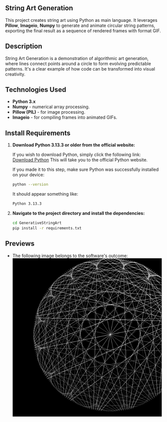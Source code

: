 ## String Art Generation

This project creates string art using Python as main language. It leverages **Pillow**, **Imageio**, **Numpy**
to generate and animate circular string patterns, exporting the final result as a sequence of rendered frames with format GIF.

## Description

String Art Generation is a demonstration of algorithmic art generation, where lines connect points around a circle to form evolving predictable patterns. It's a clear example of how code can be transformed into visual creativity.

## Technologies Used

- **Python 3.x**
- **Numpy** - numerical array processing.
- **Pillow (PIL)** - for image processing.
- **Imageio** - for compiling frames into animated GIFs.

## Install Requirements

1. **Download Python 3.13.3 or older from the official website:**

   If you wish to download Python, simply click the following link: [Download Python](https://www.python.org/downloads/)
   This will take you to the official Python website.

   If you made it to this step, make sure Python was successfully installed on your device:
   ```bash
   python --version
   ```
   It should appear something like:
   ```bash
   Python 3.13.3
   ```

3. **Navigate to the project directory and install the dependencies:**

    ```bash
    cd GenerativeStringArt
    pip install -r requirements.txt
    ```

## Previews
- The following image belongs to the software's outcome:
  ![Preview Image](output/previews/preview.png)
